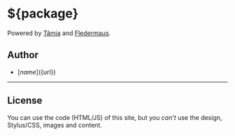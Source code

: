 # ${package}

Powered by [Tâmia](http://tamiadev.github.io/tamia/) and [Fledermaus](https://github.com/sapegin/fledermaus).

## Author

* [${name}](${url})

---

## License

You can use the code (HTML/JS) of this site, but you *can’t* use the design, Stylus/CSS, images and content.
